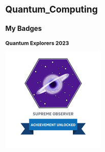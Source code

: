 # Quantum_Computing

## My Badges

### Quantum Explorers 2023

<img src="./_badges/badge_quantum_explorers_2023.png" width="300">

